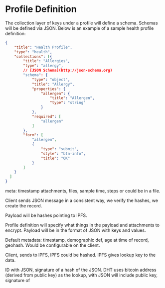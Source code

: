 # Profile Definition

The collection layer of keys under a profile will define a schema. Schemas will be defined via JSON. Below is an example of a sample health profile definition:

```json
{
    "title": "Health Profile",
    "type": "health",
    "collections": [{
        "title": "Allergies",
        "type": "allergy",
        // [JSON Schema](http://json-schema.org)
        "schema": {
            "type": "object",
            "title": "Allergy",
            "properties": {
                "allergen": {
                    "title": "Allergen",
                    "type": "string"
                }
            },
            "required": [
                "allergen"
            ]
        },
        "form": [
            "allergen",
            {
                "type": "submit",
                "style": "btn-info",
                "title": "OK"
            }
        ]
    }
  ]
}
```

meta: timestamp
attachments, files, sample time, steps or could be in a file. 

Client sends JSON message in a consistent way, we verify the hashes, we create the record. 

Payload will be hashes pointing to IPFS. 

Profile definition will specify what things in the payload and attachments to encrypt. Payload will be in the format of JSON with keys and values.

Default metadata: timestamp, demographic def, age at time of record, geohash. Would be configurable on the client.

Client, sends to IPFS, IPFS could be hashed. IPFS gives lookup key to the data.

ID with JSON, signature of a hash of the JSON. DHT uses bitcoin address (derived from public key) as the lookup, with JSON will include public key, signature of 


